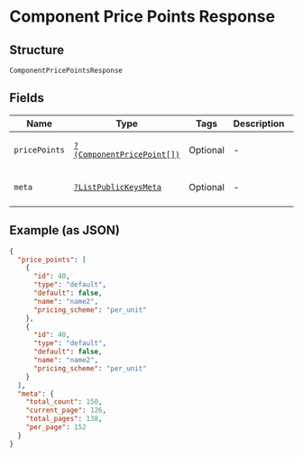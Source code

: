 
# Component Price Points Response

## Structure

`ComponentPricePointsResponse`

## Fields

| Name | Type | Tags | Description | Getter | Setter |
|  --- | --- | --- | --- | --- | --- |
| `pricePoints` | [`?(ComponentPricePoint[])`](../../doc/models/component-price-point.md) | Optional | - | getPricePoints(): ?array | setPricePoints(?array pricePoints): void |
| `meta` | [`?ListPublicKeysMeta`](../../doc/models/list-public-keys-meta.md) | Optional | - | getMeta(): ?ListPublicKeysMeta | setMeta(?ListPublicKeysMeta meta): void |

## Example (as JSON)

```json
{
  "price_points": [
    {
      "id": 40,
      "type": "default",
      "default": false,
      "name": "name2",
      "pricing_scheme": "per_unit"
    },
    {
      "id": 40,
      "type": "default",
      "default": false,
      "name": "name2",
      "pricing_scheme": "per_unit"
    }
  ],
  "meta": {
    "total_count": 150,
    "current_page": 126,
    "total_pages": 138,
    "per_page": 152
  }
}
```

